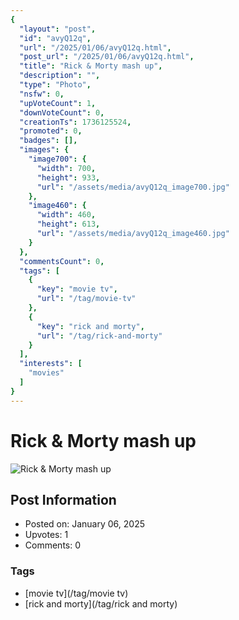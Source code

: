 ```yaml
---
{
  "layout": "post",
  "id": "avyQ12q",
  "url": "/2025/01/06/avyQ12q.html",
  "post_url": "/2025/01/06/avyQ12q.html",
  "title": "Rick & Morty mash up",
  "description": "",
  "type": "Photo",
  "nsfw": 0,
  "upVoteCount": 1,
  "downVoteCount": 0,
  "creationTs": 1736125524,
  "promoted": 0,
  "badges": [],
  "images": {
    "image700": {
      "width": 700,
      "height": 933,
      "url": "/assets/media/avyQ12q_image700.jpg"
    },
    "image460": {
      "width": 460,
      "height": 613,
      "url": "/assets/media/avyQ12q_image460.jpg"
    }
  },
  "commentsCount": 0,
  "tags": [
    {
      "key": "movie tv",
      "url": "/tag/movie-tv"
    },
    {
      "key": "rick and morty",
      "url": "/tag/rick-and-morty"
    }
  ],
  "interests": [
    "movies"
  ]
}
---
```


# Rick & Morty mash up

![Rick & Morty mash up](/assets/media/avyQ12q_image700.jpg)

## Post Information

- Posted on: January 06, 2025
- Upvotes: 1
- Comments: 0

### Tags

- [movie tv](/tag/movie tv)
- [rick and morty](/tag/rick and morty)
